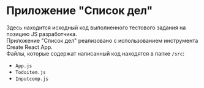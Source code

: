 # Приложение "Список дел"  
Здесь находится исходный код выполненного тестового задания на позицию JS разработчика.  
Приложение "Список дел" реализовано с использованием инструмента Create React App.  
Файлы, которые содержат написанный код находятся в папке `/src`: 
* `App.js`
* `Todoitem.js`
* `Inputcomp.js`
